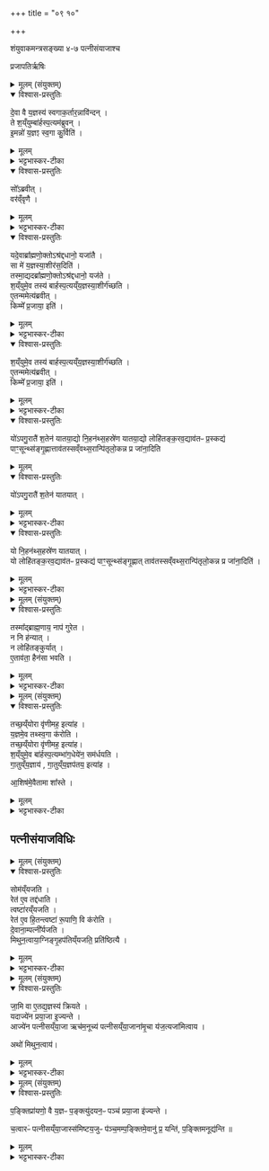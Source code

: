 +++
title = "०९ १०"

+++
<div class="js_include" url="/vedAH_yajuH/taittirIyam/sArasvata-vibhAgaH/saMhitA/sarva-prastutiH/2/6/10"  newLevelForH1="1" includeTitle="true">

शंयुवाकमन्त्रसङ्ख्या ४-७ पत्नीसंयाजाश्च

प्रजापतिर्ऋषिः
<details><summary>मूलम् (संयुक्तम्)</summary>

दे॒वा वै य॒ज्ञस्य॑ स्वगाक॒र्तार॒न्नावि॑न्द॒न्ते श॒य्ँयुम्बा॑र्हस्प॒त्यम॑ब्रुवन्नि॒मन्नो॑ य॒ज्ञꣵ स्व॒गा कु॒र्विति॒ सो᳚ऽब्रवी॒द्वर॑व्ँवृणै॒ यदे॒वाब्रा᳚ह्मणो॒क्तोऽश्र॑द्दधानो॒ यजा॑तै॒ सा मे॑ य॒ज्ञस्या॒शीर॑स॒दिति॒ तस्मा॒द्यदब्रा᳚ह्मणो॒क्तोऽश्र॑द्दधानो॒ यज॑ते श॒य्ँयुमे॒व तस्य॑ बार्हस्प॒त्यय्ँय॒ज्ञस्या॒शीर्ग॑च्छत्ये॒तन्ममेत्य॑ब्रवी॒त्किम्मे᳚ प्र॒जायाः᳚ [57]  इति
</details>

<details open><summary>विश्वास-प्रस्तुतिः</summary>

दे॒वा वै य॒ज्ञस्य॑ स्वगाक॒र्तार॒न्नावि॑न्दन् ।  
ते श॒य्ँयुम्बा॑र्हस्प॒त्यम॑ब्रुवन् ।  
इ॒मन्नो॑ य॒ज्ञꣵ स्व॒गा कु॒र्विति॑ ।  
</details>

<details><summary>मूलम्</summary>

दे॒वा वै य॒ज्ञस्य॑ स्वगाक॒र्तार॒न्नावि॑न्दन् ।  
ते श॒य्ँयुम्बा॑र्हस्प॒त्यम॑ब्रुवन् ।  
इ॒मन्नो॑ य॒ज्ञꣵ स्व॒गा कु॒र्विति॑ ।  
</details>

<details><summary>भट्टभास्कर-टीका</summary>

1देवा वै यज्ञस्येत्यादि ॥ असङ्करेण हवींषि स्वस्वदेवतायै यो गमयिता स स्वगाकर्ता शंयुनामा बृहस्पतिपुत्रोभवत् ।
</details>

<details open><summary>विश्वास-प्रस्तुतिः</summary>

सो᳚ऽब्रवीत् ।  
वर॑व्ँवृणै ।  
</details>

<details><summary>मूलम्</summary>

सो᳚ऽब्रवीत् ।  
वर॑व्ँवृणै ।  
</details>

<details><summary>भट्टभास्कर-टीका</summary>

सः देवानाम् ।
</details>

<details open><summary>विश्वास-प्रस्तुतिः</summary>

यदे॒वाब्रा᳚ह्मणो॒क्तोऽश्र॑द्दधानो॒ यजा॑तै ।  
सा मे॑ य॒ज्ञस्या॒शीर॑स॒दिति॑ ।  
तस्मा॒द्यदब्रा᳚ह्मणो॒क्तोऽश्र॑द्दधानो॒ यज॑ते ।  
श॒य्ँयुमे॒व तस्य॑ बार्हस्प॒त्यय्ँय॒ज्ञस्या॒शीर्ग॑च्छति ।  
ए॒तन्ममेत्य॑ब्रवीत् ।  
किम्मे᳚  प्र॒जाया॒ इति॑ ।
</details>

<details><summary>मूलम्</summary>

यदे॒वाब्रा᳚ह्मणो॒क्तोऽश्र॑द्दधानो॒ यजा॑तै ।  
सा मे॑ य॒ज्ञस्या॒शीर॑स॒दिति॑ ।  
तस्मा॒द्यदब्रा᳚ह्मणो॒क्तोऽश्र॑द्दधानो॒ यज॑ते ।  
श॒य्ँयुमे॒व तस्य॑ बार्हस्प॒त्यय्ँय॒ज्ञस्या॒शीर्ग॑च्छति ।  
ए॒तन्ममेत्य॑ब्रवीत् ।  
किम्मे᳚  प्र॒जाया॒ इति॑ ।
</details>

<details><summary>भट्टभास्कर-टीका</summary>

यदेवेत्यादि । 'यजस्व' इति ब्राह्मणेन नोक्तो यो भवति यश्च श्रद्दधानो न भवति तदीयस्य यज्ञस्य याऽऽशीः फलं सा ममास्त्विति शंयुना वृतम् ।
</details>

<details open><summary>विश्वास-प्रस्तुतिः</summary>

श॒य्ँयुमे॒व तस्य॑ बार्हस्प॒त्यय्ँय॒ज्ञस्या॒शीर्ग॑च्छति ।  
ए॒तन्ममेत्य॑ब्रवीत् ।  
किम्मे᳚  प्र॒जाया॒ इति॑ ।
</details>

<details><summary>मूलम्</summary>

श॒य्ँयुमे॒व तस्य॑ बार्हस्प॒त्यय्ँय॒ज्ञस्या॒शीर्ग॑च्छति ।  
ए॒तन्ममेत्य॑ब्रवीत् ।  
किम्मे᳚  प्र॒जाया॒ इति॑ ।
</details>

<details><summary>भट्टभास्कर-टीका</summary>

अथ देवैस्तथाऽस्त्वित्यनुज्ञाते पुनश्च शंयुरब्रवीत् एतत् मे मम युष्मत्मत्प्रसादात् संपत्स्यते, अथ किं मे प्रजाया युष्मत्प्रसादेन संपत्स्यते इति ॥
</details>

<details open><summary>विश्वास-प्रस्तुतिः</summary>

यो॑ऽपगु॒रातै॑ श॒तेन॑ यातया॒द्यो नि॒हन॑थ्स॒हस्रे॑ण यातया॒द्यो लोहि॑तङ्क॒रव॒द्याव॑तᳶ प्र॒स्कद्य॑ पाꣳ॒सून्थ्स॑ङ्गृ॒ह्णात्ताव॑तस्सव्ँवथ्स॒रान्पि॑तृलो॒कन्न प्र जा॑ना॒दिति
</details>

<details><summary>मूलम्</summary>

यो॑ऽपगु॒रातै॑ श॒तेन॑ यातया॒द्यो नि॒हन॑थ्स॒हस्रे॑ण यातया॒द्यो लोहि॑तङ्क॒रव॒द्याव॑तᳶ प्र॒स्कद्य॑ पाꣳ॒सून्थ्स॑ङ्गृ॒ह्णात्ताव॑तस्सव्ँवथ्स॒रान्पि॑तृलो॒कन्न प्र जा॑ना॒दिति
</details>

<details open><summary>विश्वास-प्रस्तुतिः</summary>

यो॑ऽपगु॒रातै॑ श॒तेन॑ यातयात् ।   
</details>

<details><summary>मूलम्</summary>

यो॑ऽपगु॒रातै॑ श॒तेन॑ यातयात् ।   
</details>

<details><summary>भट्टभास्कर-टीका</summary>

2योऽपगुराता इत्यादि ॥ अपगीरणं ताडनोद्योगः । वाक्पारुष्यमित्येके । ब्राह्मणाय तदपत्याय तत्कर्तारं शतनिष्कदण्डेन दुःखयेत् । गुरी उद्यमने तौदादिकः, लेटि अडागमः, 'वैतोन्यत्र' इत्यैकारः ।
</details>

<details open><summary>विश्वास-प्रस्तुतिः</summary>

यो नि॒हन॑थ्स॒हस्रे॑ण यातयात् ।  
यो लोहि॑तङ्क॒रव॒द्याव॑तᳶ प्र॒स्कद्य॑ पाꣳ॒सून्थ्स॑ङ्गृ॒ह्णात्  ताव॑तस्सव्ँवथ्स॒रान्पि॑तृलो॒कन्न प्र जा॑ना॒दिति॑ ।  
</details>

<details><summary>मूलम्</summary>

यो नि॒हन॑थ्स॒हस्रे॑ण यातयात् ।  
यो लोहि॑तङ्क॒रव॒द्याव॑तᳶ प्र॒स्कद्य॑ पाꣳ॒सून्थ्स॑ङ्गृ॒ह्णात्  ताव॑तस्सव्ँवथ्स॒रान्पि॑तृलो॒कन्न प्र जा॑ना॒दिति॑ ।  
</details>

<details><summary>भट्टभास्कर-टीका</summary>

यो निहनत् निहन्यात् ताडयेत् । लेट्यडागमः । गतमन्यत् । करवत् कुर्यात् । पूर्ववदडागमः । लोहितं शरीरात् प्रस्कद्य निपत्य यावतः पांसून् सङ्गृह्णीयात् तावत्संवत्सर्न्, पितृलोकं न प्रजानीयात् मदपत्ये लोहितस्योत्पादयिता । उभयत्र लेटि `इतश्च लोपः' इति लोपः ॥
</details>

<details><summary>मूलम् (संयुक्तम्)</summary>

तस्मा᳚द्ब्राह्म॒णाय॒ नाप॑ गुरेत॒ न नि ह॑न्या॒न्न लोहि॑तङ्कुर्यादे॒ताव॑ता॒ हैन॑सा भवति
</details>

<details open><summary>विश्वास-प्रस्तुतिः</summary>

तस्मा᳚द्ब्राह्म॒णाय॒ नाप॑ गुरेत ।  
न नि ह॑न्यात् ।  
न लोहि॑तङ्कुर्यात् ।  
ए॒ताव॑ता॒ हैन॑सा भवति ।  
</details>

<details><summary>मूलम्</summary>

तस्मा᳚द्ब्राह्म॒णाय॒ नाप॑ गुरेत ।  
न नि ह॑न्यात् ।  
न लोहि॑तङ्कुर्यात् ।  
ए॒ताव॑ता॒ हैन॑सा भवति ।  
</details>

<details><summary>भट्टभास्कर-टीका</summary>

3तस्मादित्यादि ॥ गतम् । एतावतेति । एतावताऽनर्थस्य हेतुना पापेन इत्त्थंभूतो भवति ॥
</details>

<details><summary>मूलम् (संयुक्तम्)</summary>

तच्छ॒य्ँयोरा वृ॑णीमह॒ इत्या॑ह य॒ज्ञमे॒व तथ्स्व॒गा क॑रोति॒ तत् [58]  
श॒य्ँयोरा वृ॑णीमह॒ इत्या॑ह श॒य्ँयुमे॒व बा॑र्हस्प॒त्यम्भा॑ग॒धेये॑न॒ सम॑र्धयति गा॒तुय्ँय॒ज्ञाय॑ गा॒तुय्ँय॒ज्ञप॑तय॒ इत्या॑हा॒शिष॑मे॒वैतामा शा᳚स्ते
</details>

<details open><summary>विश्वास-प्रस्तुतिः</summary>

तच्छ॒य्ँयोरा वृ॑णीमह॒ इत्या॑ह ।  
य॒ज्ञमे॒व तथ्स्व॒गा क॑रोति ।  
तच्छ॒य्ँयोरा वृ॑णीमह॒ इत्या॑ह।   
श॒य्ँयुमे॒व बा॑र्हस्प॒त्यम्भा॑ग॒धेये॑न॒ सम॑र्धयति ।  
गा॒तुय्ँय॒ज्ञाय॑ , गा॒तुय्ँय॒ज्ञप॑तय॒ इत्या॑ह ।  

आ॒शिष॑मे॒वैतामा शा᳚स्ते ।
</details>

<details><summary>मूलम्</summary>

तच्छ॒य्ँयोरा वृ॑णीमह॒ इत्या॑ह ।  
य॒ज्ञमे॒व तथ्स्व॒गा क॑रोति ।  
तच्छ॒य्ँयोरा वृ॑णीमह॒ इत्या॑ह।   
श॒य्ँयुमे॒व बा॑र्हस्प॒त्यम्भा॑ग॒धेये॑न॒ सम॑र्धयति ।  
गा॒तुय्ँय॒ज्ञाय॑ , गा॒तुय्ँय॒ज्ञप॑तय॒ इत्या॑ह ।  

आ॒शिष॑मे॒वैतामा शा᳚स्ते ।
</details>

<details><summary>भट्टभास्कर-टीका</summary>

4'तच्छंयोरा वृणीमहे' इत्यादिसूक्तवाकमन्त्रव्याख्यानं सुबोधनम् । आशिषमिति । प्रतीकग्रहणत्वादस्त्वित्यादि सर्वाऽप्याशीर्गृह्यते ॥
</details>

## पत्नीसंयाजविधिः
<details><summary>मूलम् (संयुक्तम्)</summary>

सोम॑य्ँयजति॒ रेत॑ ए॒व तद्द॑धाति॒ त्वष्टा॑रय्ँयजति॒ रेत॑ ए॒व हि॒तन्त्वष्टा॑ रू॒पाणि॒ वि क॑रोति दे॒वाना॒म्पत्नी᳚र्यजति मिथुन॒त्वाया॒ग्निङ्गृ॒हप॑तिय्ँयजति॒ प्रति॑ष्ठित्यै
</details>

<details open><summary>विश्वास-प्रस्तुतिः</summary>

सोम॑य्ँयजति ।  
रेत॑ ए॒व तद्द॑धाति ।   
त्वष्टा॑रय्ँयजति ।  
रेत॑ ए॒व हि॒तन्त्वष्टा॑ रू॒पाणि॒ वि क॑रोति ।  
दे॒वाना॒म्पत्नी᳚र्यजति ।  
मिथुन॒त्वाया॒ग्निङ्गृ॒हप॑तिय्ँयजति॒ प्रति॑ष्ठित्यै ।  
</details>

<details><summary>मूलम्</summary>

सोम॑य्ँयजति ।  
रेत॑ ए॒व तद्द॑धाति ।   
त्वष्टा॑रय्ँयजति ।  
रेत॑ ए॒व हि॒तन्त्वष्टा॑ रू॒पाणि॒ वि क॑रोति ।  
दे॒वाना॒म्पत्नी᳚र्यजति ।  
मिथुन॒त्वाया॒ग्निङ्गृ॒हप॑तिय्ँयजति॒ प्रति॑ष्ठित्यै ।  
</details>

<details><summary>भट्टभास्कर-टीका</summary>

5सोमं यजतीत्यादि ॥ पत्नीसंयाजविधिः ॥
</details>

<details><summary>मूलम् (संयुक्तम्)</summary>

जा॒मि वा ए॒तद्य॒ज्ञस्य॑ क्रियते [59]  यदाज्ये॑न प्रया॒जा इ॒ज्यन्त॒ आज्ये॑न पत्नीसय्ँया॒जा ऋच॑म॒नूच्य॑ पत्नीसय्ँया॒जाना॑मृ॒चा य॑ज॒त्यजा॑मित्वा॒याथो॑ मिथुन॒त्वाय॑
</details>

<details open><summary>विश्वास-प्रस्तुतिः</summary>

जा॒मि वा ए॒तद्य॒ज्ञस्य॑ क्रियते ।  
यदाज्ये॑न प्रया॒जा इ॒ज्यन्ते ।  
आज्ये॑न पत्नीसय्ँया॒जा ऋच॑म॒नूच्य॑ पत्नीसय्ँया॒जाना॑मृ॒चा य॑ज॒त्यजा॑मित्वाय ।  

अथो॑ मिथुन॒त्वाय॑।  
</details>

<details><summary>मूलम्</summary>

जा॒मि वा ए॒तद्य॒ज्ञस्य॑ क्रियते ।  
यदाज्ये॑न प्रया॒जा इ॒ज्यन्ते ।  
आज्ये॑न पत्नीसय्ँया॒जा ऋच॑म॒नूच्य॑ पत्नीसय्ँया॒जाना॑मृ॒चा य॑ज॒त्यजा॑मित्वाय ।  

अथो॑ मिथुन॒त्वाय॑।  
</details>

<details><summary>भट्टभास्कर-टीका</summary>

6जामि वा इत्यादि ॥ याज्यानुवाक्ययोः ऋक्त्वेन वैलक्षण्येन जामित्वाभावः । 'आ प्यायस्व सं ते' इत्यादयो याज्यानुवाक्या वेदितव्याः ॥
</details>

<details><summary>मूलम् (संयुक्तम्)</summary>

प॒ङ्क्तिप्रा॑यणो॒ वै य॒ज्ञᳶ प॒ङ्क्त्यु॑दयन॒ᳶ पञ्च॑ प्रया॒जा इ॑ज्यन्ते च॒त्वारᳶ॑ पत्नीसय्ँया॒जास्स॑मिष्टय॒जुᳶ प॑ञ्च॒मम्प॒ङ्क्तिमे॒वानु॑ प्र॒ यन्ति॑ प॒ङ्क्तिमनूद्य॑न्ति ॥ [60]  
</details>

<details open><summary>विश्वास-प्रस्तुतिः</summary>

प॒ङ्क्तिप्रा॑यणो॒ वै य॒ज्ञᳶ प॒ङ्क्त्यु॑दयन॒ᳶ पञ्च॑ प्रया॒जा इ॑ज्यन्ते ।  

च॒त्वारᳶ॑ पत्नीसय्ँया॒जास्स॑मिष्टय॒जुᳶ प॑ञ्च॒मम्प॒ङ्क्तिमे॒वानु॑ प्र॒ यन्ति॑,  प॒ङ्क्तिमनूद्य॑न्ति ॥  
</details>

<details><summary>मूलम्</summary>

प॒ङ्क्तिप्रा॑यणो॒ वै य॒ज्ञᳶ प॒ङ्क्त्यु॑दयन॒ᳶ पञ्च॑ प्रया॒जा इ॑ज्यन्ते ।  

च॒त्वारᳶ॑ पत्नीसय्ँया॒जास्स॑मिष्टय॒जुᳶ प॑ञ्च॒मम्प॒ङ्क्तिमे॒वानु॑ प्र॒ यन्ति॑,  प॒ङ्क्तिमनूद्य॑न्ति ॥  
</details>

<details><summary>भट्टभास्कर-टीका</summary>

7पङ्क्तिप्रायण इत्यादि ॥ समिष्टयजुषो विधिः । प्रायणं प्रारम्भः । उदयनं समाप्तिः । पङ्क्तिपञ्चकं प्रायणीयः उदयनीयश्च द्वयं यस्येति बहुव्रीहिः । प्रायणोदयनहेतुत्वं पङ्क्तेरनुशब्देन द्योत्यते । पङ्क्त्या हेतुना सर्वे ऋत्विग्यजमानाः समीचीनं यज्ञं प्रारभन्ते । समीचीनं समापयन्ति । उभय भाजो भवन्तीति । 'चादिलोपे विभाषा' इति प्रथमा तिङ्विभक्तिः न निहन्यते । समासगतिनिघातावुक्तौ ॥

इति द्वितीये षष्ठे दशमोनुवाकः ॥  
</details>

</div>